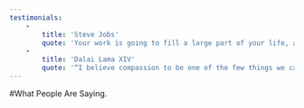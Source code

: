 ```yaml
---
testimonials:
    -
        title: 'Steve Jobs'
        quote: 'Your work is going to fill a large part of your life, and the only way to be truly satisfied is to do what you believe is great work. And the only way to do great work is to love what you do. If you haven''t found it yet, keep looking. Don''t settle. As with all matters of the heart, you''ll know when you find it.'
    -
        title: 'Dalai Lama XIV'
        quote: '“I believe compassion to be one of the few things we can practice that will bring immediate and long-term happiness to our lives. I’m not talking about the short-term gratification of pleasures like sex, drugs or gambling (though I’m not knocking them), but something that will bring true and lasting happiness. The kind that sticks.”'
---
```


#What People Are Saying.